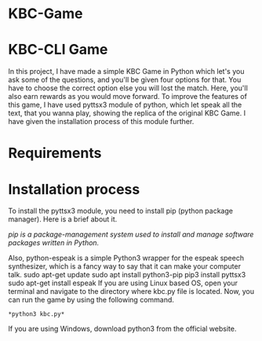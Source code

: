# KBC-Game

# KBC-CLI Game

In this project, I have made a simple KBC Game in Python which let's you ask some of the questions, and you'll be given four options for that. You have to choose the correct option else you will lost the match. Here, you'll also earn rewards as you would move forward. To improve the features of this game, I have used pyttsx3 module of python, which let speak all the text, that you wanna play, showing the replica of the original KBC Game. I have given the installation process of this module further.

# Requirements

# Installation process

To install the pyttsx3 module, you need to install pip (python package manager). Here is a brief about it.

*pip is a package-management system used to install and manage software packages written in Python.*

Also, python-espeak is a simple Python3 wrapper for the espeak speech synthesizer, which is a fancy way to say that it can make your computer talk.
        sudo apt-get update
        sudo apt install python3-pip
        pip3 install pyttsx3
        sudo apt-get install espeak
If you are using Linux based OS, open your terminal and navigate to the directory where kbc.py file is located. Now, you can run the game by using the following command.

    *python3 kbc.py*

If you are using Windows, download python3 from the official website.
